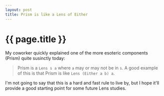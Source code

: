 ```yaml
---
layout: post
title: Prism is like a Lens of Either
---
```


{{ page.title }}
================

My coworker quickly explained one of the more esoteric components (Prism)
quite susinctly today:

> Prism is a `Lens s a` where `a` may or may not be in `s`. A good
> example of this is that Prism is like `Lens (Either a b) a`.

I'm not going to say that this is a hard and fast rule to live by, but I
hope it'll provide a good starting point for some future Lens studies.



